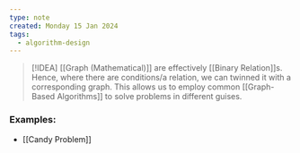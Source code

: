 ```yaml
---
type: note
created: Monday 15 Jan 2024
tags:
  - algorithm-design
---
```


> [!IDEA]
> [[Graph (Mathematical)]] are effectively [[Binary Relation]]s. Hence, where there are conditions/a relation, we can twinned it with a corresponding graph. This allows us to employ common [[Graph-Based Algorithms]] to solve problems in different guises.


### Examples:
- [[Candy Problem]]